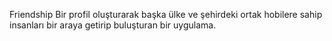 Friendship
Bir profil oluşturarak başka ülke ve şehirdeki ortak hobilere sahip insanları bir araya getirip buluşturan bir uygulama.

